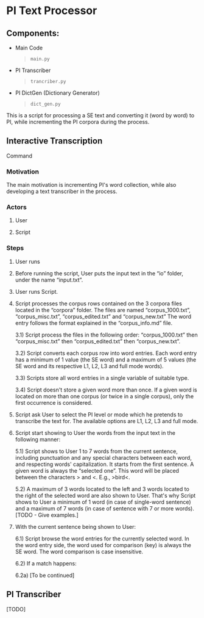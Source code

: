 # PI Text Processor

## Components:

- Main Code

  > `main.py`

- PI Transcriber

  > `trancriber.py`

- PI DictGen (Dictionary Generator)

  > `dict_gen.py`

This is a script for processing a SE text and converting it (word by word) to PI, while incrementing the PI corpora during the process.

## Interactive Transcription

Command

### Motivation

The main motivation is incrementing PI's word collection, while also developing a text transcriber in the process.

### Actors

1. User

2. Script

### Steps

1. User runs

1. Before running the script, User puts the input text in the “io” folder, under the name “input.txt”.

1. User runs Script.

1. Script processes the corpus rows contained on the 3 corpora files located in the “corpora” folder. The files are named “corpus_1000.txt”, “corpus_misc.txt”, “corpus_edited.txt” and “corpus_new.txt” The word entry follows the format explained in the “corpus_info.md” file.

   3.1) Script process the files in the following order: “corpus_1000.txt” then “corpus_misc.txt” then “corpus_edited.txt” then “corpus_new.txt”.

   3.2) Script converts each corpus row into word entries. Each word entry has a minimum of 1 value (the SE word) and a maximum of 5 values (the SE word and its respective L1, L2, L3 and full mode words).

   3.3) Scripts store all word entries in a single variable of suitable type.

   3.4) Script doesn't store a given word more than once. If a given word is located on more than one corpus (or twice in a single corpus), only the first occurrence is considered.

1. Script ask User to select the PI level or mode which he pretends to transcribe the text for. The available options are L1, L2, L3 and full mode.

1. Script start showing to User the words from the input text in the following manner:

   5.1) Script shows to User 1 to 7 words from the current sentence, including punctuation and any special characters between each word, and respecting words' capitalization. It starts from the first sentence. A given word is always the “selected one”. This word will be placed between the characters > and <. E.g., >bird<.

   5.2) A maximum of 3 words located to the left and 3 words located to the right of the selected word are also shown to User. That's why Script shows to User a minimum of 1 word (in case of single-word sentence) and a maximum of 7 words (in case of sentence with 7 or more words). [TODO - Give examples.]

1. With the current sentence being shown to User:

   6.1) Script browse the word entries for the currently selected word. In the word entry side, the word used for comparison (key) is always the SE word. The word comparison is case insensitive.

   6.2) If a match happens:

   6.2a) [To be continued]

## PI Transcriber

[TODO]
